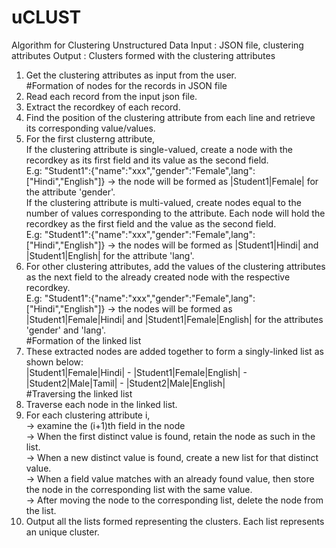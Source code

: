# uCLUST
Algorithm for Clustering Unstructured Data
Input : JSON file, clustering attributes
Output : Clusters formed with the clustering attributes
1. Get the clustering attributes as input from the user.   
#Formation of nodes for the records in JSON file    
2. Read each record from the input json file.    
3. Extract the recordkey of each record.     
4. Find the position of the clustering attribute from each line and retrieve its corresponding value/values.   
5. For the first clusterng attribute,   
        If the clustering attribute is single-valued, create a node with the recordkey as its first field and its value as the second field.    
        E.g: "Student1":{"name":"xxx","gender":"Female",lang":["Hindi","English"]} -> the node will be formed as     |Student1|Female| for the attribute 'gender'.        
        If the clustering attribute is multi-valued, create nodes equal to the number of values corresponding to the attribute. Each node will hold the recordkey as the first field and the value as the second field.    
        E.g: "Student1":{"name":"xxx","gender":"Female",lang":["Hindi","English"]} -> the nodes will be formed as |Student1|Hindi| and |Student1|English| for the attribute 'lang'.     
6. For other clustering attributes,
     add the values of the clustering attributes as the next field to the already created node with the respective recordkey.      
        E.g: "Student1":{"name":"xxx","gender":"Female",lang":["Hindi","English"]} -> the nodes will be formed as
        |Student1|Female|Hindi| and |Student1|Female|English| for the attributes 'gender' and 'lang'.    
#Formation of the linked list    
7. These extracted nodes are added together to form a singly-linked list as shown below:    
       |Student1|Female|Hindi| - |Student1|Female|English| - |Student2|Male|Tamil| - |Student2|Male|English|     
#Traversing the linked list    
8. Traverse each node in the linked list.    
9. For each clustering attribute i,   
      -> examine the (i+1)th field in the node   
      -> When the first distinct value is found, retain the node as such in the list.   
      -> When a new distinct value is found, create a new list for that distinct value.   
      -> When a field value matches with an already found value, then store the node in the corresponding list 
         with the same value.    
      -> After moving the node to the corresponding list, delete the node from the list.   
10. Output all the lists formed representing the clusters. Each list represents an unique cluster.   
